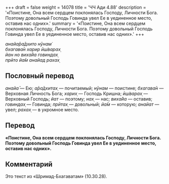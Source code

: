 +++
draft = false
weight = 14078
title = 'ЧЧ Ади 4.88'
description = '«Поистине, Она всем сердцем поклонялась Господу, Личности Бога. Поэтому довольный Господь Говинда увел Ее в уединенное место, оставив нас одних».'
summary = '«Поистине, Она всем сердцем поклонялась Господу, Личности Бога. Поэтому довольный Господь Говинда увел Ее в уединенное место, оставив нас одних».'
+++

_анайа̄ра̄дхито нӯнам̇  
бхагава̄н харир ӣш́варах̣  
йан но виха̄йа говиндах̣  
прӣто йа̄м анайад рахах̣_

## Пословный перевод

_анайа̄_ — Ею; _а̄ра̄дхитах̣_ — почитаемый; _нӯнам_ — поистине; _бхагава̄н_ — Верховная Личность Бога; _харих̣_ — Господь Кришна; _ӣш́варах̣_ — Верховный Господь; _йат_ — поэтому; _нах̣_ — нас; _виха̄йа_ — оставив; _говиндах̣_ — Говинда; _прӣтах̣_ — довольный; _йа̄м_ — которую; _анайат_ — увел; _рахах̣_ — в укромное место.

## Перевод

**«Поистине, Она всем сердцем поклонялась Господу, Личности Бога. Поэтому довольный Господь Говинда увел Ее в уединенное место, оставив нас одних».**

## Комментарий

Это текст из «Шримад-Бхагаватам» (10.30.28).
